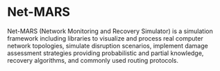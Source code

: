 # Net-MARS 

Net-MARS (Network Monitoring and Recovery Simulator) is a simulation framework including libraries to visualize and process real computer network topologies, simulate disruption scenarios, implement damage assessment strategies providing probabilistic and partial knowledge, recovery algorithms, and commonly used routing protocols.
